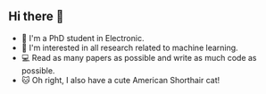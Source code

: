 ## Hi there 👋

<!--
**HuangRuiiii/HuangRuiiii** is a ✨ _special_ ✨ repository because its `README.md` (this file) appears on your GitHub profile.

Here are some ideas to get you started:

- 🔭 I’m currently working on ...
- 🌱 I’m currently learning ...
- 👯 I’m looking to collaborate on ...
- 🤔 I’m looking for help with ...
- 💬 Ask me about ...
- 📫 How to reach me: ...
- 😄 Pronouns: ...
- ⚡ Fun fact: ...
-->

- 🤠 I'm a PhD student in Electronic.
- 🔭 I'm interested in all research related to machine learning.
- 💻 Read as many papers as possible and write as much code as possible.
- 🐱 Oh right, I also have a cute American Shorthair cat!
